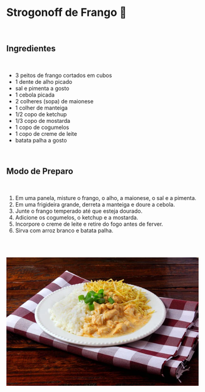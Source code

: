 # Strogonoff de Frango 🐔
<br>

## Ingredientes
<br>

* 3 peitos de frango cortados em cubos
* 1 dente de alho picado
* sal e pimenta a gosto
* 1 cebola picada
* 2 colheres (sopa) de maionese
* 1 colher de manteiga
* 1/2 copo de ketchup   
* 1/3 copo de mostarda
* 1 copo de cogumelos
* 1 copo de creme de leite
* batata palha a gosto

<br>

## Modo de Preparo
<br>

1. Em uma panela, misture o frango, o alho, a maionese, o sal e a pimenta.    
2. Em uma frigideira grande, derreta a manteiga e doure a cebola.
3. Junte o frango temperado até que esteja dourado.
4. Adicione os cogumelos, o ketchup e a mostarda.
5. Incorpore o creme de leite e retire do fogo antes de ferver.
6. Sirva com arroz branco e batata palha.
<br>
<br>

![Strogonoff de Frango](/depositphotos_287211092-stock-photo-chicken-stroganoff-is-a-dish.jpg)

